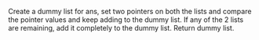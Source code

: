 Create a dummy list for ans, set two pointers on both the lists and compare the pointer values and keep adding to the dummy list. If any of the 2 lists are remaining, add it completely to the dummy list. Return dummy list.​
